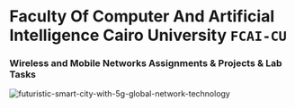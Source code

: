 # Faculty Of Computer And Artificial Intelligence Cairo University `FCAI-CU`
### Wireless and Mobile Networks Assignments & Projects & Lab Tasks

![futuristic-smart-city-with-5g-global-network-technology](https://user-images.githubusercontent.com/62524855/142226384-ae09b775-f756-40ad-9957-28bbad292321.jpeg)
